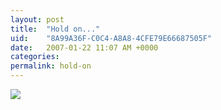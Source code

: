 ```yaml
---
layout: post
title:  "Hold on..."
uid:	"8A99A36F-C0C4-A8A8-4CFE79E66687505F"
date:   2007-01-22 11:07 AM +0000
categories: 
permalink: hold-on
---
```

<img src="http://www.markdrew.co.uk/blog/images//md_banner_h.gif">